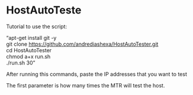 <h1>HostAutoTeste</h1>

Tutorial to use the script:

<q>apt-get install git -y <br>
git clone https://github.com/andrediashexa/HostAutoTester.git <br>
cd HostAutoTester <br>
chmod a+x run.sh <br>
./run.sh 30</q>

After running this commands, paste the IP addresses that you want to test

The first parameter is how many times the MTR will test the host.
